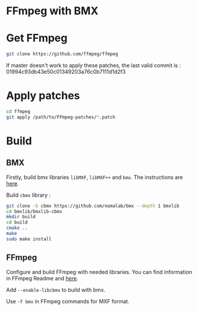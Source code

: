 
FFmpeg with BMX
===

# Get FFmpeg
```bash
git clone https://github.com/ffmpeg/ffmpeg
```

If master doesn't work to apply these patches, the last valid commit is :
01994c93db43e50c01349203a76c0b7111d1d2f3

# Apply patches

```bash
cd ffmpeg
git apply /path/to/FFmpeg-patches/*.patch
```

# Build

## BMX

Firstly, build bmx libraries `libMXF`, `libMXF++` and `bmx`. The instructions are [here](https://sourceforge.net/p/bmxlib/home/Home/).

Build `cbmx` library :

```bash
git clone -b cbmx https://github.com/nomalab/bmx --depth 1 bmxlib
cd bmxlib/bmxlib-cbmx
mkdir build
cd build
cmake ..
make
sudo make install
```

## FFmpeg

Configure and build FFmpeg with needed libraries. You can find information in FFmpeg Readme and [here](https://trac.ffmpeg.org/wiki/CompilationGuide).

Add `--enable-libcbmx` to build with bmx.

Use `-f bmx` in FFmpeg commands for MXF format.
